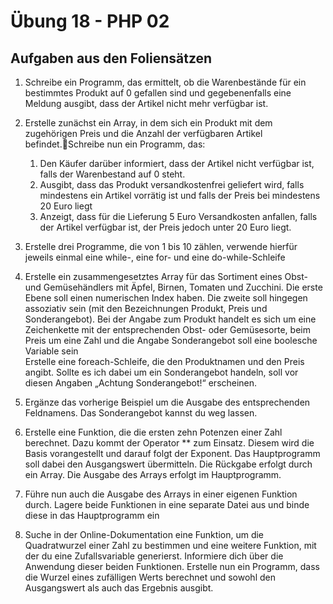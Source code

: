 # Übung 18 - PHP 02

## Aufgaben aus den Foliensätzen

1. Schreibe ein Programm, das ermittelt, ob die Warenbestände für ein bestimmtes Produkt auf 0 gefallen sind und gegebenenfalls eine Meldung ausgibt, dass der Artikel nicht mehr verfügbar ist.

2. Erstelle zunächst ein Array, in dem sich ein Produkt mit dem zugehörigen Preis und die Anzahl der verfügbaren Artikel befindet.Schreibe nun ein Programm, das:
    1. Den Käufer darüber informiert, dass der Artikel nicht verfügbar ist, falls der Warenbestand auf 0 steht.
    2. Ausgibt, dass das Produkt versandkostenfrei geliefert wird, falls mindestens ein Artikel vorrätig ist und falls der Preis bei mindestens 20 Euro liegt
    3. Anzeigt, dass für die Lieferung 5 Euro Versandkosten anfallen, falls der Artikel verfügbar ist, der Preis jedoch unter 20 Euro liegt.

3. Erstelle drei Programme, die von 1 bis 10 zählen, verwende hierfür jeweils einmal eine while-, eine for- und eine do-while-Schleife

4. Erstelle ein zusammengesetztes Array für das Sortiment eines Obst- und Gemüsehändlers mit Äpfel, Birnen, Tomaten und Zucchini. Die erste Ebene soll einen numerischen Index haben. Die zweite soll hingegen assoziativ sein (mit den Bezeichnungen Produkt, Preis und Sonderangebot). Bei der Angabe zum Produkt handelt es sich um eine Zeichenkette mit der entsprechenden Obst- oder Gemüsesorte, beim Preis um eine Zahl und die Angabe Sonderangebot soll eine boolesche Variable sein<br>Erstelle eine foreach-Schleife, die den Produktnamen und den Preis angibt. Sollte es ich dabei um ein Sonderangebot handeln, soll vor diesen Angaben „Achtung Sonderangebot!“ erscheinen.

5. Ergänze das vorherige Beispiel um die Ausgabe des entsprechenden Feldnamens. Das Sonderangebot kannst du weg lassen.

6. Erstelle eine Funktion, die die ersten zehn Potenzen einer Zahl berechnet. Dazu kommt der Operator ** zum Einsatz. Diesem wird die Basis vorangestellt und darauf folgt der Exponent. Das Hauptprogramm soll dabei den Ausgangswert übermitteln. Die Rückgabe erfolgt durch ein Array. Die Ausgabe des Arrays erfolgt im Hauptprogramm.

7. Führe nun auch die Ausgabe des Arrays in einer eigenen Funktion durch. Lagere beide Funktionen in eine separate Datei aus und binde diese in das Hauptprogramm ein

8. Suche in der Online-Dokumentation eine Funktion, um die Quadratwurzel einer Zahl zu bestimmen und eine weitere Funktion, mit der du eine Zufallsvariable generierst. Informiere dich über die Anwendung dieser beiden Funktionen. Erstelle nun ein Programm, dass die Wurzel eines zufälligen Werts berechnet und sowohl den Ausgangswert als auch das Ergebnis ausgibt.
